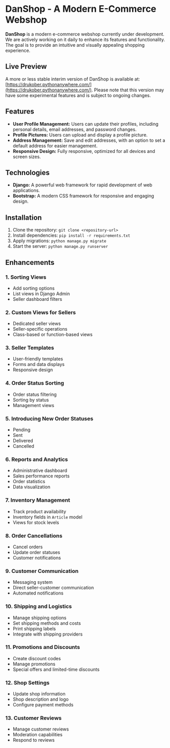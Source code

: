 # DanShop - A Modern E-Commerce Webshop

**DanShop** is a modern e-commerce webshop currently under development. We are actively working on it daily to enhance its features and functionality. The goal is to provide an intuitive and visually appealing shopping experience.

## Live Preview

A more or less stable interim version of DanShop is available at: [https://drukober.pythonanywhere.com/](https://drukober.pythonanywhere.com/). Please note that this version may have some experimental features and is subject to ongoing changes.

## Features

- **User Profile Management:** Users can update their profiles, including personal details, email addresses, and password changes.
- **Profile Pictures:** Users can upload and display a profile picture.
- **Address Management:** Save and edit addresses, with an option to set a default address for easier management.
- **Responsive Design:** Fully responsive, optimized for all devices and screen sizes.

## Technologies

- **Django:** A powerful web framework for rapid development of web applications.
- **Bootstrap:** A modern CSS framework for responsive and engaging design.

## Installation

1. Clone the repository: `git clone <repository-url>`
2. Install dependencies: `pip install -r requirements.txt`
3. Apply migrations: `python manage.py migrate`
4. Start the server: `python manage.py runserver`


## Enhancements

### 1. Sorting Views
- Add sorting options
- List views in Django Admin
- Seller dashboard filters

### 2. Custom Views for Sellers
- Dedicated seller views
- Seller-specific operations
- Class-based or function-based views

### 3. Seller Templates
- User-friendly templates
- Forms and data displays
- Responsive design

### 4. Order Status Sorting
- Order status filtering
- Sorting by status
- Management views

### 5. Introducing New Order Statuses
- Pending
- Sent
- Delivered
- Cancelled

### 6. Reports and Analytics
- Administrative dashboard
- Sales performance reports
- Order statistics
- Data visualization

### 7. Inventory Management
- Track product availability
- Inventory fields in `Article` model
- Views for stock levels

### 8. Order Cancellations
- Cancel orders
- Update order statuses
- Customer notifications

### 9. Customer Communication
- Messaging system
- Direct seller-customer communication
- Automated notifications

### 10. Shipping and Logistics
- Manage shipping options
- Set shipping methods and costs
- Print shipping labels
- Integrate with shipping providers

### 11. Promotions and Discounts
- Create discount codes
- Manage promotions
- Special offers and limited-time discounts

### 12. Shop Settings
- Update shop information
- Shop description and logo
- Configure payment methods

### 13. Customer Reviews
- Manage customer reviews
- Moderation capabilities
- Respond to reviews